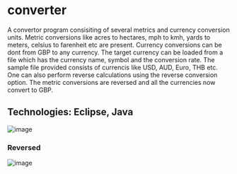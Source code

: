 # converter
A convertor program consisiting of several metrics and currency conversion units. Metric conversions like acres to hectares, mph to kmh, yards to meters, celsius to farenheit etc are present. Currency conversions can be dont from GBP to any currency. The target currency can be loaded from a file which has the currency name, symbol and the conversion rate. The sample file provided consists of currencis like USD, AUD, Euro, THB etc. One can also perform reverse calculations using the reverse conversion option. The metric conversions are reversed and all the currencies now convert to GBP.

## Technologies: Eclipse, Java

![image](https://github.com/praveshpansari/converter/assets/25385289/4d6bc18f-466c-449c-8300-d99fdce43f73)

### Reversed
![image](https://github.com/praveshpansari/converter/assets/25385289/0d456462-a92d-4859-adac-c60f5cfebd95)


